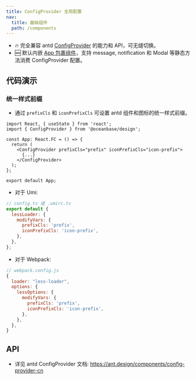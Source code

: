 ```yaml
---
title: ConfigProvider 全局配置
nav:
  title: 基础组件
  path: /components
---
```


- 🔥 完全兼容 antd [ConfigProvider](https://ant.design/components/config-provider-cn) 的能力和 API，可无缝切换。
- 🆕 默认内嵌 [App 包裹组件](https://ant.design/components/app-cn)，支持 message, notification 和 Modal 等静态方法消费 ConfigProvider 配置。

## 代码演示

<code src="../locale/demo/basic.tsx" title="国际化"></code>

<code src="./demo/size.tsx" title="尺寸"></code>

<code src="./demo/theme.tsx" title="主题"></code>

### 统一样式前缀

- 通过 `prefixCls` 和 `iconPrefixCls` 可设置 antd 组件和图标的统一样式前缀。

```tsx | pure
import React, { useState } from 'react';
import { ConfigProvider } from '@oceanbase/design';

const App: React.FC = () => {
  return (
    <ConfigProvider prefixCls="prefix" iconPrefixCls="icon-prefix">
      {...}
    </ConfigProvider>
  );
};

export default App;
```

- 对于 Umi:

```js
// config.ts 或 .umirc.ts
export default {
  lessLoader: {
    modifyVars: {
      prefixCls: 'prefix',
      iconPrefixCls: 'icon-prefix',
    },
  },
};
```

- 对于 Webpack:

```js
// webpack.config.js
{
  loader: "less-loader",
  options: {
    lessOptions: {
      modifyVars: {
        prefixCls: 'prefix',
        iconPrefixCls: 'icon-prefix',
      },
    },
  },
}
```

## API

- 详见 antd ConfigProvider 文档: https://ant.design/components/config-provider-cn
